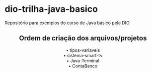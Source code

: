 # dio-trilha-java-basico
Repositório para exemplos do curso de Java básico pela DIO

<h2 align="center">Ordem de criação dos arquivos/projetos</h2>
<div align="center">
• tipos-variaveis<br>
• sistema-smart-tv<br>
• Java-Terminal<br>
• ContaBanco
</div>
